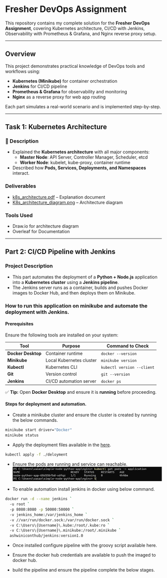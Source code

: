 # Fresher DevOps Assignment

This repository contains my complete solution for the **Fresher DevOps Assignment**, covering Kubernetes architecture, CI/CD with Jenkins, Observability with Prometheus & Grafana, and Nginx reverse proxy setup.

---

## Overview

This project demonstrates practical knowledge of DevOps tools and workflows using:
- **Kubernetes (Minikube)** for container orchestration  
- **Jenkins** for CI/CD pipeline  
- **Prometheus & Grafana** for observability and monitoring  
- **Nginx** as a reverse proxy for web app routing  

Each part simulates a real-world scenario and is implemented step-by-step.

---

## Task 1: Kubernetes Architecture

### 📄 Description
- Explained the **Kubernetes architecture** with all major components:
  - **Master Node**: API Server, Controller Manager, Scheduler, etcd  
  - **Worker Node**: kubelet, kube-proxy, container runtime  
- Described how **Pods, Services, Deployments, and Namespaces** interact.

### Deliverables
- [k8s_architecture.pdf](k8s_architecture.pdf) – Explanation document 
- [K8s_architecture_diagram.png](K8s_architecture_diagram.png) – Architecture diagram  

### Tools Used
- Draw.io for architecture diagram  
- Overleaf for Documentation
---

## Part 2: CI/CD Pipeline with Jenkins

### Project Description
- This part automates the deployment of a **Python + Node.js** application into a **Kubernetes cluster** using a **Jenkins pipeline**.  
- The Jenkins server runs as a container, builds and pushes Docker images to Docker Hub, and then deploys them on Minikube.

### How to run this application on minikube and automate the deployment with Jenkins. 

#### Prerequisites

Ensure the following tools are installed on your system:

| Tool | Purpose | Command to Check |
|------|----------|-----------------|
| **Docker Desktop** | Container runtime | `docker --version` |
| **Minikube** | Local Kubernetes cluster | `minikube version` |
| **Kubectl** | Kubernetes CLI | `kubectl version --client` |
| **Git** | Version control | `git --version` |
| **Jenkins** | CI/CD automation server | `docker ps` |

✅ **Tip:** Open **Docker Desktop** and ensure it is **running** before proceeding.

#### Steps for deployment and automation.

* Create a minikube cluster and ensure the cluster is created by running the below commands.
```bash
minikube start driver="Docker"
minikube status
```
* Apply the deployment files available in the  [here](deployment).
```bash
kubectl apply -f ./deloyment
```
* Ensure the pods are running and service can reachable.
![Pod](images/pod.jpg "showing-pod")
  
* To enable automation install jenkins in docker using below command.
```bash
docker run -d --name jenkins `
  -u root `
  -p 8080:8080 -p 50000:50000 `
  -v jenkins_home:/var/jenkins_home `
  -v //var/run/docker.sock:/var/run/docker.sock `
  -v C:\Users\{Username}\.kube:/root/.kube:ro `
  -v C:\Users\{Username}\.minikube:/root/.minikube `
  ashwiniconthub/jenkins:version1.0
```
* Once installed configure pipeline with the groovy script available here.
  
* Ensure the docker hub credentials are available to push the imaged to docker hub.
  
* build the pipeline and ensure the pipeline complete the below stages.
  
